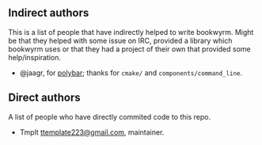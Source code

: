 Indirect authors
---
This is a list of people that have indirectly helped to write bookwyrm.
Might be that they helped with some issue on IRC, provided a library which bookwyrm uses
or that they had a project of their own that provided some help/inspiration.

* @jaagr, for [polybar](https://github.com/jaagr/polybar); thanks for `cmake/` and `components/command_line`.

Direct authors
---
A list of people who have directly commited code to this repo.

* Tmplt <ttemplate223@gmail.com>, maintainer.
